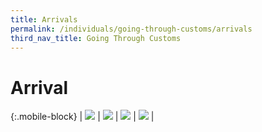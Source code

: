 ```yaml
---
title: Arrivals
permalink: /individuals/going-through-customs/arrivals
third_nav_title: Going Through Customs
---
```


# Arrival

{:.mobile-block}
| [![](/images/individuals/Arrival(1).jpg)](/individuals/going-through-customs/arrivals/duty-free-concession-and-gst-relief) | [![](/images/individuals/Arrival(2).jpg)](/individuals/going-through-customs/arrivals/declaration-and-payment-of-taxes) | [![](/images/individuals/Arrival(3).jpg)](/individuals/going-through-customs/arrivals/prohibited-and-controlled-goods) | [![](/images/individuals/Arrival(4).jpg)](/individuals/going-through-customs/arrivals/guide-for-travellers) | 
